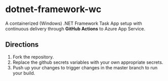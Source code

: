 # dotnet-framework-wc
A containerized (Windows) .NET Framework Task App setup with continuous delivery through **GitHub Actions** to Azure App Service.

## Directions
1. Fork the repository.
2. Replace the github secrets variables with your own appropriate secrets.
3. Push up your changes to trigger changes in the master branch to run your build.
